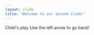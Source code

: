```yaml
---
layout: slide
title: "Welcome to our second slide!"
---
```

Child's play
Use the left arrow to go back!
